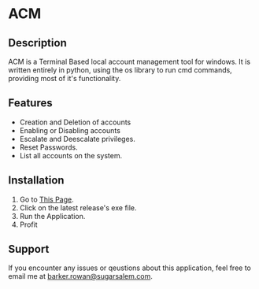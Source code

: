 # ACM

## Description
ACM is a Terminal Based local account management tool for windows. It is written entirely in python, using the os library to run cmd commands, providing most of it's functionality.

## Features
- Creation and Deletion of accounts
- Enabling or Disabling accounts
- Escalate and Deescalate privileges.
- Reset Passwords.
- List all accounts on the system.

## Installation
1. Go to [This Page](https://github.com/lioen-dev/ACM/releases/).
2. Click on the latest release's exe file.
3. Run the Application.
4. Profit
   
## Support
If you encounter any issues or qeustions about this application, feel free to email me at barker.rowan@sugarsalem.com.
